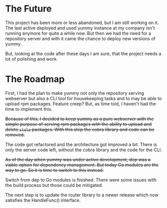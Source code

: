 # The Future

This project has been more or less abandoned, but I am still working on it.
The last active deployed and used yummy instance at my company isn't running anymore
for quite a while now. But then we had the need for a repository server and with
it came the chance to deploy new versions of yummy.

But, looking at the code after these days I am sure, that the project needs a lot
of polishing and work.

# The Roadmap

First, I had the plan to make yummy not only the repository serving webserver but also a
CLI tool for housekeeping tasks and to may be able to upload rpm packages. Feature creep?
But, as time told, I haven't had the time to implement this.

~~Because of this, I decided to keep yummy as a pure webserver with the simple purpose of
serving rpm packages with the ability to upload and delete `stale` packages. With this
step the cobra library and code can be removed.~~

The code got refactored and the architecture got improved a bit. There is only the server
code left, without the cobra library and the code for the CLI.

~~As of the day when yummy was under active development, dep was a viable option for
dependency management. But today Go modules are the way to go. So it is time to
switch to this instead.~~

Switch from dep to Go modules is finished. There were some issues with the build process
but those could be mitigated.

The next step is to update the router library to a newer release which now satisfies the
HandleFunc() interface.
